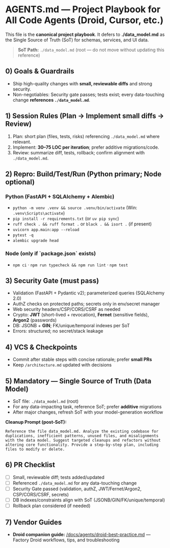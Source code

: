 # AGENTS.md — Project Playbook for All Code Agents (Droid, Cursor, etc.)

This file is the **canonical project playbook**. It defers to **./data_model.md** as the Single Source of Truth (SoT) for schemas, services, and UI data.

> **SoT Path:** `./data_model.md` (root — do not move without updating this reference)

## 0) Goals & Guardrails
- Ship high-quality changes with **small, reviewable diffs** and strong security.
- Non-negotiables: Security gate passes; tests exist; every data-touching change **references `./data_model.md`**.

## 1) Session Rules (Plan → Implement small diffs → Review)
1. Plan: short plan (files, tests, risks) referencing `./data_model.md` where relevant.
2. Implement: **30–75 LOC per iteration**; prefer additive migrations/code.
3. Review: summarize diff, tests, rollback; confirm alignment with `./data_model.md`.

## 2) Repro: Build/Test/Run (Python primary; Node optional)
### Python (FastAPI + SQLAlchemy + Alembic)
- `python -m venv .venv && source .venv/bin/activate` (Win: `.venv\Scripts\activate`)
- `pip install -r requirements.txt` (or `uv pip sync`)
- `ruff check . && ruff format .` or `black . && isort .` (if present)
- `uvicorn app.main:app --reload`
- `pytest -q`
- `alembic upgrade head`

### Node (only if \`package.json\` exists)
- `npm ci` · `npm run typecheck && npm run lint` · `npm test`

## 3) Security Gate (must pass)
- Validation (FastAPI + Pydantic v2); parameterized queries (SQLAlchemy 2.0)
- AuthZ checks on protected paths; secrets only in env/secret manager
- Web security headers/CSP/CORS/CSRF as needed
- Crypto: **JWT** (short-lived + revocation), **Fernet** (sensitive fields), **Argon2** (passwords)
- DB: JSONB + **GIN**; FK/unique/temporal indexes per SoT
- Errors: structured; no secret/stack leakage

## 4) VCS & Checkpoints
- Commit after stable steps with concise rationale; prefer **small PRs**
- Keep `/architecture.md` updated with decisions

## 5) Mandatory — Single Source of Truth (Data Model)
- SoT file: `./data_model.md` (root)
- For any data-impacting task, reference SoT; prefer **additive** migrations
- After major changes, refresh SoT with your model-generation workflow

**Cleanup Prompt (post-SoT):**

```
Reference the file data_model.md. Analyze the existing codebase for duplications, inefficient patterns, unused files, and misalignments with the data model. Suggest targeted cleanups and refactors without altering core functionality. Provide a step-by-step plan, including files to modify or delete.
```

## 6) PR Checklist
- [ ] Small, reviewable diff; tests added/updated  
- [ ] Referenced `./data_model.md` for any data-touching change  
- [ ] Security Gate passed (validation, authZ, JWT/Fernet/Argon2, CSP/CORS/CSRF, secrets)  
- [ ] DB indexes/constraints align with SoT (JSONB/GIN/FK/unique/temporal)  
- [ ] Rollback plan considered (if needed)

## 7) Vendor Guides
- **Droid companion guide:** [/docs/agents/droid-best-practice.md](/docs/agents/droid-best-practice.md) — Factory Droid workflows, tips, and troubleshooting
